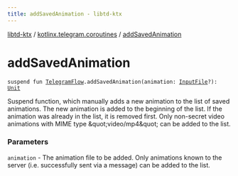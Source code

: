 ```yaml
---
title: addSavedAnimation - libtd-ktx
---
```


[libtd-ktx](../index.html) / [kotlinx.telegram.coroutines](index.html) / [addSavedAnimation](./add-saved-animation.html)

# addSavedAnimation

`suspend fun `[`TelegramFlow`](../kotlinx.telegram.core/-telegram-flow/index.html)`.addSavedAnimation(animation: `[`InputFile`](https://tdlibx.github.io/td/docs/org/drinkless/td/libcore/telegram/TdApi.InputFile.html)`?): `[`Unit`](https://kotlinlang.org/api/latest/jvm/stdlib/kotlin/-unit/index.html)

Suspend function, which manually adds a new animation to the list of saved animations. The new
animation is added to the beginning of the list. If the animation was already in the list, it is
removed first. Only non-secret video animations with MIME type &amp;quot;video/mp4&amp;quot; can be added to
the list.

### Parameters

`animation` - The animation file to be added. Only animations known to the server (i.e.
successfully sent via a message) can be added to the list.
